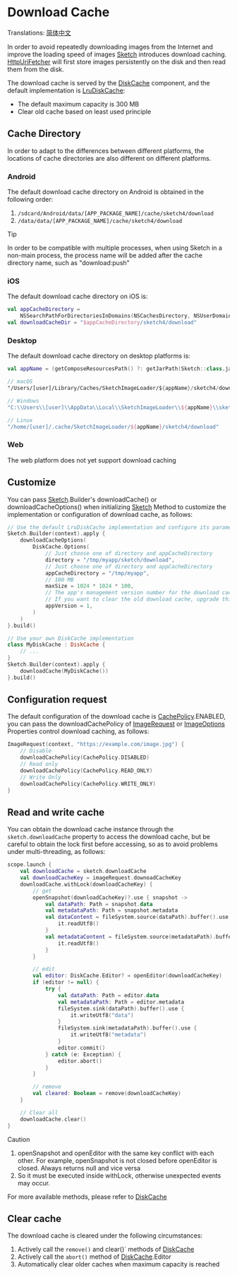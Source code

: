 # Download Cache

Translations: [简体中文](download_cache_zh.md)

In order to avoid repeatedly downloading images from the Internet and improve the loading speed of
images [Sketch] introduces download caching. [HttpUriFetcher] will first store images persistently
on the disk and then read them from the disk.

The download cache is served by the [DiskCache] component, and the default implementation
is [LruDiskCache]:

* The default maximum capacity is 300 MB
* Clear old cache based on least used principle

## Cache Directory

In order to adapt to the differences between different platforms, the locations of cache directories
are also different on different platforms.

### Android

The default download cache directory on Android is obtained in the following order:

1. `/sdcard/Android/data/[APP_PACKAGE_NAME]/cache/sketch4/download`
2. `/data/data/[APP_PACKAGE_NAME]/cache/sketch4/download`

> [!TIP]
> In order to be compatible with multiple processes, when using Sketch in a non-main process, the
> process name will be added after the cache directory name, such as "download:push"

### iOS

The default download cache directory on iOS is:

```kotlin
val appCacheDirectory =
    NSSearchPathForDirectoriesInDomains(NSCachesDirectory, NSUserDomainMask, true).first() as String
val downloadCacheDir = "$appCacheDirectory/sketch4/download"
```

### Desktop

The default download cache directory on desktop platforms is:

```kotlin
val appName = (getComposeResourcesPath() ?: getJarPath(Sketch::class.java)).md5()

// macOS
"/Users/[user]/Library/Caches/SketchImageLoader/${appName}/sketch4/download"

// Windows
"C:\\Users\\[user]\\AppData\\Local\\SketchImageLoader\\${appName}\\sketch4/download\\Cache"

// Linux
"/home/[user]/.cache/SketchImageLoader/${appName}/sketch4/download"
```

### Web

The web platform does not yet support download caching

## Customize

You can pass [Sketch].Builder's downloadCache() or downloadCacheOptions() when initializing [Sketch]
Method to customize the implementation or configuration of download cache, as follows:

```kotlin
// Use the default LruDiskCache implementation and configure its parameters
Sketch.Builder(context).apply {
    downloadCacheOptions(
        DiskCache.Options(
            // Just choose one of directory and appCacheDirectory
            directory = "/tmp/myapp/sketch/download",
            // Just choose one of directory and appCacheDirectory
            appCacheDirectory = "/tmp/myapp",
            // 100 MB
            maxSize = 1024 * 1024 * 100,
            // The app's management version number for the download cache. 
            // If you want to clear the old download cache, upgrade this version number.
            appVersion = 1,
        )
    )
}.build()

// Use your own DiskCache implementation
class MyDiskCache : DiskCache {
    // ...
}
Sketch.Builder(context).apply {
    downloadCache(MyDiskCache())
}.build()
```

## Configuration request

The default configuration of the download cache is [CachePolicy].ENABLED, you can pass the downloadCachePolicy of [ImageRequest]
or [ImageOptions] Properties control download caching, as follows:

```kotlin
ImageRequest(context, "https://example.com/image.jpg") {
    // Disable
    downloadCachePolicy(CachePolicy.DISABLED)
    // Read only
    downloadCachePolicy(CachePolicy.READ_ONLY)
    // Write Only
    downloadCachePolicy(CachePolicy.WRITE_ONLY)
}
```

## Read and write cache

You can obtain the download cache instance through the `sketch.downloadCache` property to access the
download cache, but be careful to obtain the lock first before accessing, so as to avoid problems
under multi-threading, as follows:

```kotlin
scope.launch {
    val downloadCache = sketch.downloadCache
    val downloadCacheKey = imageRequest.downoadCacheKey
    downloadCache.withLock(downloadCacheKey) {
        // get
        openSnapshot(downloadCacheKey)?.use { snapshot ->
            val dataPath: Path = snapshot.data
            val metadataPath: Path = snapshot.metadata
            val dataContent = fileSystem.source(dataPath).buffer().use {
                it.readUtf8()
            }
            val metadataContent = fileSystem.source(metadataPath).buffer().use {
                it.readUtf8()
            }
        }

        // edit
        val editor: DiskCache.Editor? = openEditor(downloadCacheKey)
        if (editor != null) {
            try {
                val dataPath: Path = editor.data
                val metadataPath: Path = editor.metadata
                fileSystem.sink(dataPath).buffer().use {
                    it.writeUtf8("data")
                }
                fileSystem.sink(metadataPath).buffer().use {
                    it.writeUtf8("metadata")
                }
                editor.commit()
            } catch (e: Exception) {
                editor.abort()
            }
        }

        // remove
        val cleared: Boolean = remove(downloadCacheKey)
    }

    // Clear all
    downloadCache.clear()
}
```

> [!CAUTION]
> 1. openSnapshot and openEditor with the same key conflict with each other. For example,
     openSnapshot is not closed before openEditor is closed. Always returns null and vice versa
> 2. So it must be executed inside withLock, otherwise unexpected events may occur.

For more available methods, please refer to [DiskCache]

## Clear cache

The download cache is cleared under the following circumstances:

1. Actively call the `remove()` and clear()` methods of [DiskCache]
2. Actively call the `abort()` method of [DiskCache].Editor
3. Automatically clear older caches when maximum capacity is reached

[Sketch]: ../../sketch-core/src/commonMain/kotlin/com/github/panpf/sketch/Sketch.common.kt

[DiskCache]: ../../sketch-core/src/commonMain/kotlin/com/github/panpf/sketch/cache/DiskCache.common.kt

[LruDiskCache]: ../../sketch-core/src/commonMain/kotlin/com/github/panpf/sketch/cache/internal/LruDiskCache.common.kt

[ImageRequest]: ../../sketch-core/src/commonMain/kotlin/com/github/panpf/sketch/request/ImageRequest.common.kt

[ImageOptions]: ../../sketch-core/src/commonMain/kotlin/com/github/panpf/sketch/request/ImageOptions.common.kt

[HttpUriFetcher]: ../../sketch-http-core/src/commonMain/kotlin/com/github/panpf/sketch/fetch/HttpUriFetcher.kt

[CachePolicy]: ../../sketch-core/src/commonMain/kotlin/com/github/panpf/sketch/cache/CachePolicy.kt